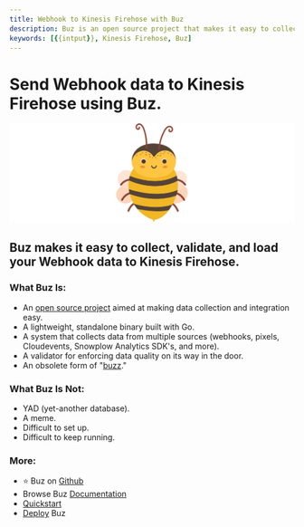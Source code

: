 ```yaml
---
title: Webhook to Kinesis Firehose with Buz
description: Buz is an open source project that makes it easy to collect, validate, and load Webhook data to Kinesis Firehose.
keywords: [{{intput}}, Kinesis Firehose, Buz]
---
```


# Send Webhook data to Kinesis Firehose using Buz.

![buzz](../../../static/img/buzz.png)


## Buz makes it easy to collect, validate, and load your Webhook data to Kinesis Firehose.


### What Buz Is:

- An [open source project](https://github.com/silverton-io/buz) aimed at making data collection and integration easy.
- A lightweight, standalone binary built with Go.
- A system that collects data from multiple sources (webhooks, pixels, Cloudevents, Snowplow Analytics SDK's, and more).
- A validator for enforcing data quality on its way in the door.
- An obsolete form of "[buzz](https://www.merriam-webster.com/dictionary/buzz)."


### What Buz Is Not:

- YAD (yet-another database).
- A meme.
- Difficult to set up.
- Difficult to keep running.


### More:
- ⭐ Buz on [Github](https://github.com/silverton-io/buz)
- Browse Buz [Documentation](/)
- [Quickstart](/examples/quickstart)
- [Deploy](category/deploying-buz) Buz
